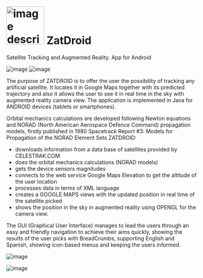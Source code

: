 # <img src="https://github.com/user-attachments/assets/a7d552d3-8808-46aa-bfb7-c29695c1e80b" alt="image description" width="100" /> ZatDroid
Satellite Tracking and Augmented Reality. App for Android


![image](https://github.com/user-attachments/assets/8e685378-6e9f-472a-ab06-3f34e0cad31b) ![image](https://github.com/user-attachments/assets/0ad7f3c2-a669-46ec-91fe-e281754712f9)


The purpose of ZATDROID is to offer the user the possibility of tracking any artificial satellite. It locates it in Google Maps together with its predicted trajectory and also it allows the user to see it in real time in the sky with augmented reality camera view. The application is implemented in Java for ANDROID devices (tablets or smartphones). 

Orbital mechanics calculations are developed following Newton equations and NORAD (North American Aerospace Defence Command) propagation models, firstly published in 1980 Spacetrack Report #3: Models for Propagation of the NORAD Element Sets
ZATDROID:
- downloads information from a data base of satellites provided by CELESTRAK.COM
- does the orbital mechanics calculations (NORAD models)
- gets the device sensors magnitudes
- connects to the web service Google Maps Elevation to get the altitude of the user location
- processes data in terms of XML language
- creates a GOOGLE MAPS views with the updated position in real time of the satellite picked
- shows the position in the sky in augmented reality using OPENGL for the camera view.


The GUI (Graphical User Interface) manages to lead the users through an easy and friendly navigation to achieve their aims quickly, showing the results of the user picks with BreadCrumbs, supporting English and Spanish, showing icon-based menus and keeping the users informed.

![image](https://github.com/user-attachments/assets/6699344e-782b-45a1-b3a8-33c6406c49eb)






![image](https://github.com/user-attachments/assets/3a151da6-0802-4dc4-88ab-b3d8785e7368)

